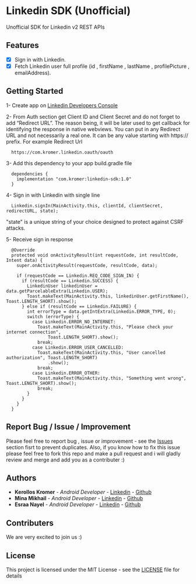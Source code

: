 # Linkedin SDK (Unofficial)

Unofficial SDK for Linkedin v2 REST APIs

## Features

- [x] Sign in with Linkedin.
- [x] Fetch Linkedin user full profile (id , firstName , lastName , profilePicture , emailAddress).

## Getting Started

1- Create app on [Linkedin Developers Console](https://www.linkedin.com/developers/apps)

2- From Auth section get Client ID and Client Secret and do not forget to add “Redirect URL”. The reason being, it will be later used to get callback for identifying the response in native webviews. You can put in any Redirect URL and not necessarily a real one. It can be any value starting with https:// prefix.
For example Redirect Url
```
  https://com.kromer.linkedin.oauth/oauth
```

3- Add this dependency to your app build.gradle file
```
  dependencies {
    implementation "com.kromer:linkedin-sdk:1.0"
  }
```
4- Sign in with Linkedin with single line
```
  Linkedin.signIn(MainActivity.this, clientId, clientSecret, redirectURL, state);
```
"state" is a unique string of your choice designed to protect against CSRF attacks.

5- Receive sign in response
```
  @Override
  protected void onActivityResult(int requestCode, int resultCode, Intent data) {
    super.onActivityResult(requestCode, resultCode, data);

    if (requestCode == Linkedin.REQ_CODE_SIGN_IN) {
      if (resultCode == Linkedin.SUCCESS) {
        LinkedinUser linkedinUser = data.getParcelableExtra(Linkedin.USER);
        Toast.makeText(MainActivity.this, linkedinUser.getFirstName(), Toast.LENGTH_SHORT).show();
      } else if (resultCode == Linkedin.FAILURE) {
        int errorType = data.getIntExtra(Linkedin.ERROR_TYPE, 0);
        switch (errorType) {
          case Linkedin.ERROR_NO_INTERNET:
            Toast.makeText(MainActivity.this, "Please check your internet connection",
                Toast.LENGTH_SHORT).show();
            break;
          case Linkedin.ERROR_USER_CANCELLED:
            Toast.makeText(MainActivity.this, "User cancelled authorization", Toast.LENGTH_SHORT)
                .show();
            break;
          case Linkedin.ERROR_OTHER:
            Toast.makeText(MainActivity.this, "Something went wrong", Toast.LENGTH_SHORT).show();
            break;
        }
      }
    }
  }
```
## Report Bug / Issue / Improvement

Please feel free to report bug , issue or improvement - see the [Issues](https://github.com/kerolloskromer/linkedin-sdk/issues) section fisrt to prevent duplicates.
Also, if you know how to fix this issue please feel free to fork this repo and make a pull request and i will gladly review and merge and add you as a contributer :)

## Authors

* **Kerollos Kromer** - *Android Developer* - [Linkedin](https://www.linkedin.com/in/kerollos-kromer-39aba078/) - [Github](https://github.com/kerolloskromer)
* **Mina Mikhail** - *Android Developer* - [Linkedin](https://www.linkedin.com/in/minasamirgerges/) - [Github](https://github.com/Mina-Mikhail)
* **Esraa Nayel** - *Android Developer* - [Linkedin](https://www.linkedin.com/in/esraa-nayel-22362064/) - [Github](https://github.com/EsraaNayel)

## Contributers

We are very excited to join us :)

## License

This project is licensed under the MIT License - see the [LICENSE](LICENSE) file for details
